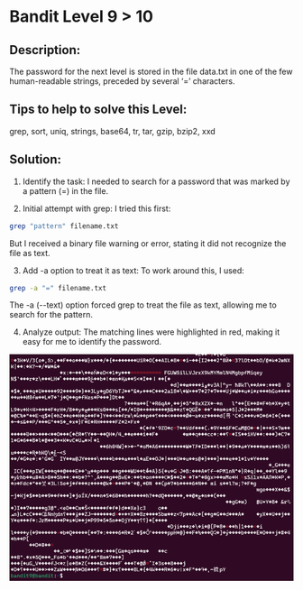 # Bandit Level 9 > 10 

## Description:
The password for the next level is stored in the file data.txt in one of the few human-readable strings, preceded by several ‘=’ characters.

## Tips to help to solve this Level:
grep, sort, uniq, strings, base64, tr, tar, gzip, bzip2, xxd

## Solution:

1. Identify the task:
I needed to search for a password that was marked by a pattern (=) in the file.

2. Initial attempt with grep:
I tried this first:

```bash
grep "pattern" filename.txt
```

But I received a binary file warning or error, stating it did not recognize the file as text.

3. Add -a option to treat it as text:
To work around this, I used:

```bash
grep -a "=" filename.txt
```

The -a (--text) option forced grep to treat the file as text, allowing me to search for the pattern.

4. Analyze output:
The matching lines were highlighted in red, making it easy for me to identify the password.

![](images/bandit9to10.png)
